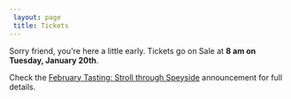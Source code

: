 ```yaml
---
 layout: page
 title: Tickets
---
```


 Sorry friend, you're here a little early. Tickets go on Sale at **8 am on Tuesday, January 20th**. 

 Check the [February Tasting: Stroll through Speyside][1] announcement for full details.
 
 
 [1]: /2015/01/15/February-Tasting-Stroll-Through-Speyside/